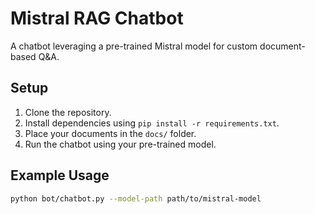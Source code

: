 # Mistral RAG Chatbot

A chatbot leveraging a pre-trained Mistral model for custom document-based Q&A.
## Setup
1. Clone the repository.
2. Install dependencies using `pip install -r requirements.txt`.
3. Place your documents in the `docs/` folder.
4. Run the chatbot using your pre-trained model.

## Example Usage
```bash
python bot/chatbot.py --model-path path/to/mistral-model
```
